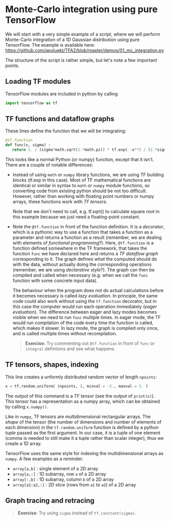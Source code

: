# Monte-Carlo integration using pure TensorFlow

We will start with a very simple example of a script, where we will perform Monte-Carlo integration of a 1D Gaussian distribution using pure TensorFlow. The example is available here: https://github.com/apoluekt/TFA2/blob/master/demos/01_mc_integration.py

The structure of the script is rather simple, but let's note a few important points. 

## Loading TF modules

TensorFlow modules are included in python by calling 
```python
import tensorflow as tf
```

## TF functions and dataflow graphs

These lines define the function that we will be integrating: 
```python
@tf.function
def func(x, sigma) : 
   return 1. / (sigma*math.sqrt(2.*math.pi)) * tf.exp( -x**2 / (2.*sigma**2) )
```
This looks like a normal Python (or numpy) function, except that it isn't. There are a couple of notable differences: 
   * Instead of using `math` or `numpy` library functions, we are using TF building blocks (tf.exp in this case). Most of TF mathematical functions are identical or similar in syntax to `math` or `numpy` module functions, so converting code from existing python should be not too difficult. However, rather than working with floating point numbers or numpy arrays, these functions work with _TF tensors_. 

     Note that we don't need to call, e.g. tf.sqrt() to calculate square root in this example because we just need a floating-point constant. 

   * Note the ```@tf.function``` in front of the function definition. It is a _decorator_, which is a pythonic way to use a function that takes a function as a parameter and returns a function as a result (remember, we are dealing with elements of _functional programming_?). Here, ```@tf.function``` is a function defined somewhere in the TF framework, that takes the function `func` we have declared here and returns a _TF dataflow graph_ corresponding to it. The graph defines _what_ the computed should do with the data, without actually doing the corresponding operations (remember, we are using _declarative style_?). The graph can then be compiled and called when necessary (e.g. when we call the `func` function with some concrete input data). 
   
     The behaviour when the program does not do actual calculations before it becomes necessary is called _lazy evaluation_. In principle, the same code could also work without using the `tf.function` decorator, but in this case the computer would run each operation immediately (_eager evaluation_). The difference between eager and lazy modes becomes visible when we need to run `func` multiple times. In eager mode, the TF would run compilation of the code every time the function is called, which makes it slower. In lazy mode, the graph is compiled only once, and is called multiple times without recompilation. 
     
     > __Exercise:__ Try commenting out `@tf.function` in front of `func` or `integral` defintions and see what happens. 

## TF tensors, shapes, indexing

This line creates a unformly distributed random vector of length `npoints`: 
```python
x = tf.random.uniform( (npoints, ), minval = -5., maxval = 5. )
```
The output of this command is a _TF tensor_ (see the output of `print(x)`). This tensor has a representation as a numpy array, which can be obtained 
by calling `x.numpy()`. 

Like in `numpy`, TF tensors are multidimensional rectangular arrays. The _shape_ of the tensor (the number of dimensions and number of elements of each dimension) in the `tf.random.uniform` function is defined by a python _tuple_ passed as the first argument. In our case, it is a tuple of one element (comma is needed to still make it a tuple rather than scalar integer), thus we create a 1D array. 

TensorFlow uses the same style for indexing the multidimensional arrays as `numpy`. A few examples as a reminder: 
   * `array[a,b]` : single element of a 2D array
   * `array[a,:]` : 1D subarray, row `a` of a 2D array
   * `array[:,b]` : 1D subarray, column `b` of a 2D array
   * `array[a1:a2,:]` : 2D slice (rows from `a1` to `a2`) of a 2D array

## Graph tracing and retracing

> __Exercise__: Try using `sigma` instead of `tf.constant(sigma)`. 

